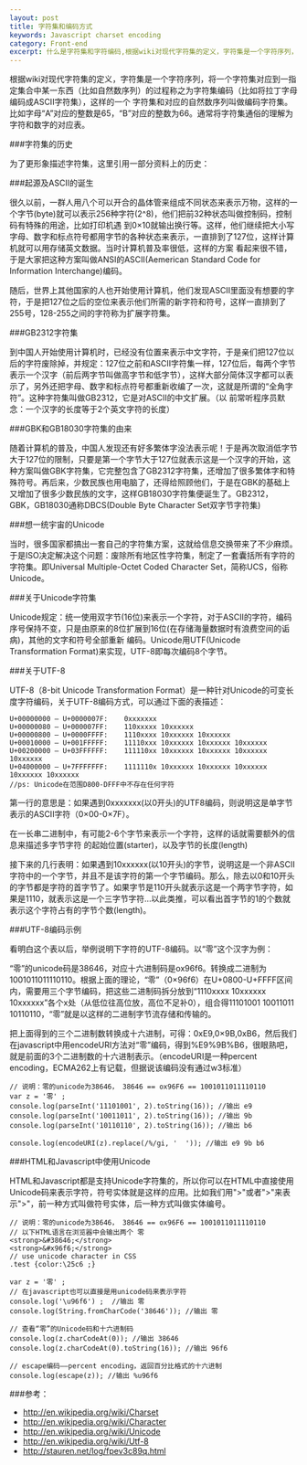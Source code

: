```yaml
---
layout: post
title: 字符集和编码方式
keywords: Javascript charset encoding
category: Front-end
excerpt: 什么是字符集和字符编码,根据wiki对现代字符集的定义，字符集是一个字符序列，将一个字符集对应到一指定集合中某一东西（比如自然数序列）的过程称之为字符集编码（比如将拉丁字母编码成ASCII字符集），这样的一个字符集和对应的自然数序列叫做编码字符集。比如字母“A”对应的整数是65，“B”对应的整数为66。通常将字符集通俗的理解为字符和数字的对应表。
---
```


根据wiki对现代字符集的定义，字符集是一个字符序列，将一个字符集对应到一指定集合中某一东西（比如自然数序列）的过程称之为字符集编码（比如将拉丁字母编码成ASCII字符集），这样的一个
字符集和对应的自然数序列叫做编码字符集。比如字母“A”对应的整数是65，“B”对应的整数为66。通常将字符集通俗的理解为字符和数字的对应表。

###字符集的历史

为了更形象描述字符集，这里引用一部分资料上的历史：

###起源及ASCII的诞生

很久以前，一群人用八个可以开合的晶体管来组成不同状态来表示万物，这样的一个字节(byte)就可以表示256种字符(2^8)，他们把前32种状态叫做控制码，控制码有特殊的用途，比如打印机遇
到0×10就输出换行等。这样，他们继续把大小写字母、数字和标点符号都用字节的各种状态来表示，一直排到了127位，这样计算机就可以用存储英文数据。当时计算机普及率很低，这样的方案
看起来很不错，于是大家把这种方案叫做ANSI的ASCII(Aemerican Standard Code for Information Interchange)编码。

随后，世界上其他国家的人也开始使用计算机，他们发现ASCII里面没有想要的字符，于是把127位之后的空位来表示他们所需的新字符和符号，这样一直排到了255号，128-255之间的字符称为扩展字符集。

###GB2312字符集

到中国人开始使用计算机时，已经没有位置来表示中文字符，于是亲们把127位以后的字符废除掉，并规定：127位之前和ASCII字符集一样，127位后，每两个字节表示一个汉字（前后两字节叫做高字节和低字节），这样大部分简体汉字都可以表示了，另外还把字母、数字和标点符号都重新收编了一次，这就是所谓的“全角字符”。这种字符集叫做GB2312，它是对ASCII的中文扩展。（以
前常听程序员默念：一个汉字的长度等于2个英文字符的长度）

###GBK和GB18030字符集的由来

随着计算机的普及，中国人发现还有好多繁体字没法表示呢！于是再次取消低字节大于127位的限制，只要是第一个字节大于127位就表示这是一个汉字的开始，这种方案叫做GBK字符集，它完整包含了GB2312字符集，还增加了很多繁体字和特殊符号。再后来，少数民族也用电脑了，还得给照顾他们，于是在GBK的基础上又增加了很多少数民族的文字，这样GB18030字符集便诞生了。GB2312，GBK，GB18030通称DBCS(Double Byte Character Set双字节字符集)

###想一统宇宙的Unicode

当时，很多国家都搞出一套自己的字符集方案，这就给信息交换带来了不少麻烦。于是ISO决定解决这个问题：废除所有地区性字符集，制定了一套囊括所有字符的字符集。即Universal Multiple-Octet Coded Character Set，简称UCS，俗称Unicode。

###关于Unicode字符集

Unicode规定：统一使用双字节(16位)来表示一个字符，对于ASCII的字符，编码序号保持不变，只是由原来的8位扩展到16位(在存储海量数据时有浪费空间的诟病)，其他的文字和符号全部重新
编码。Unicode用UTF(Unicode Transformation Format)来实现，UTF-8即每次编码8个字节。

###关于UTF-8

UTF-8（8-bit Unicode Transformation Format）是一种针对Unicode的可变长度字符编码，关于UTF-8编码方式，可以通过下面的表描述：

    U+00000000 – U+0000007F:    0xxxxxxx
    U+00000080 – U+000007FF:    110xxxxx 10xxxxxx
    U+00000800 – U+0000FFFF:    1110xxxx 10xxxxxx 10xxxxxx
    U+00010000 – U+001FFFFF:    11110xxx 10xxxxxx 10xxxxxx 10xxxxxx
    U+00200000 – U+03FFFFFF:    111110xx 10xxxxxx 10xxxxxx 10xxxxxx  10xxxxxx
    U+04000000 – U+7FFFFFFF:    1111110x 10xxxxxx 10xxxxxx 10xxxxxx  10xxxxxx 10xxxxxx
    //ps: Unicode在范围D800-DFFF中不存在任何字符

第一行的意思是：如果遇到0xxxxxxx(以0开头)的UTF8编码，则说明这是单字节表示的ASCII字符（0×00-0×7F）。

在一长串二进制中，有可能2-6个字节来表示一个字符，这样的话就需要额外的信息来描述多字节字符
的起始位置(starter)，以及字节的长度(length)

接下来的几行表明：如果遇到10xxxxxx(以10开头)的字节，说明这是一个非ASCII字符中的一个字节，并且不是该字符的第一个字节编码。那么，除去以0和10开头的字节都是字符的首字节了。如果字节是110开头就表示这是一个两字节字符，如果是1110，就表示这是一个三字节字符…以此类推，可以看出首字节的1的个数就表示这个字符占有的字节个数(length)。

###UTF-8编码示例

看明白这个表以后，举例说明下字符的UTF-8编码。以“零”这个汉字为例：

“零”的unicode码是38646，对应十六进制码是ox96f6。转换成二进制为1001011011110110。根据上面的理论，“零”（0×96f6）在U+0800-U+FFFF区间内，需要用三个字节编码，把这些二进制码拆分放到“1110xxxx 10xxxxxx 10xxxxxx”各个x处（从低位往高位放，高位不足补0），组合得11101001 10011011 10110110，“零”就是以这样的二进制字节流存储和传输的。

把上面得到的三个二进制数转换成十六进制，可得：0xE9,0×9B,0xB6，然后我们在javascript中用encodeURI方法对“零”编码，得到%E9%9B%B6，很眼熟吧，就是前面的3个二进制数的十六进制表示。（encodeURI是一种percent encoding，ECMA262上有记载，但据说该编码没有通过w3标准）

    // 说明：零的unicode为38646， 38646 == ox96F6 == 1001011011110110
    var z = '零' ;
    console.log(parseInt('11101001', 2).toString(16)); //输出 e9
    console.log(parseInt('10011011', 2).toString(16)); //输出 9b
    console.log(parseInt('10110110', 2).toString(16)); //输出 b6

    console.log(encodeURI(z).replace(/%/gi, '  ')); //输出 e9 9b b6

###HTML和Javascript中使用Unicode

HTML和Javascript都是支持Unicode字符集的，所以你可以在HTML中直接使用Unicode码来表示字符，符号实体就是这样的应用。比如我们用">"或者">"来表示">"，前一种方式叫做符号实体，后一种方式叫做实体编号。

    // 说明：零的unicode为38646， 38646 == ox96F6 == 1001011011110110
    // 以下HTML语言在浏览器中会输出两个 零
    <strong>&#38646;</strong>
    <strong>&#x96f6;</strong>
    // use unicode character in CSS
    .test {color:\25c6 ;}

    var z = '零' ;
    // 在javascript也可以直接是用unicode码来表示字符
    console.log('\u96f6') ;  //输出 零
    console.log(String.fromCharCode('38646')); //输出 零

    // 查看“零”的Unicode码和十六进制码
    console.log(z.charCodeAt(0)); //输出 38646
    console.log(z.charCodeAt(0).toString(16)); //输出 96f6

    // escape编码——percent encoding，返回百分比格式的十六进制
    console.log(escape(z)); //输出 %u96f6


###参考：

- http://en.wikipedia.org/wiki/Charset
- http://en.wikipedia.org/wiki/Character
- http://en.wikipedia.org/wiki/Unicode
- http://en.wikipedia.org/wiki/Utf-8
- http://stauren.net/log/fpev3c89q.html
